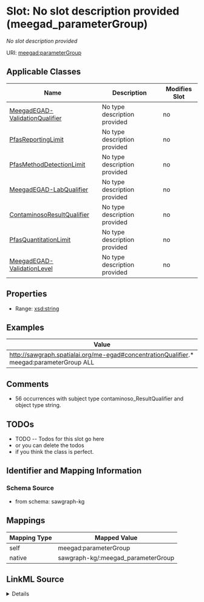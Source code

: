 

# Slot: No slot description provided (meegad_parameterGroup)


_No slot description provided_





URI: [meegad:parameterGroup](http://sawgraph.spatialai.org/v1/me-egad#parameterGroup)



<!-- no inheritance hierarchy -->





## Applicable Classes

| Name | Description | Modifies Slot |
| --- | --- | --- |
| [MeegadEGAD-ValidationQualifier](../classes/MeegadEGAD-ValidationQualifier.md) | No type description provided |  no  |
| [PfasReportingLimit](../classes/PfasReportingLimit.md) | No type description provided |  no  |
| [PfasMethodDetectionLimit](../classes/PfasMethodDetectionLimit.md) | No type description provided |  no  |
| [MeegadEGAD-LabQualifier](../classes/MeegadEGAD-LabQualifier.md) | No type description provided |  no  |
| [ContaminosoResultQualifier](../classes/ContaminosoResultQualifier.md) | No type description provided |  no  |
| [PfasQuantitationLimit](../classes/PfasQuantitationLimit.md) | No type description provided |  no  |
| [MeegadEGAD-ValidationLevel](../classes/MeegadEGAD-ValidationLevel.md) | No type description provided |  no  |







## Properties

* Range: [xsd:string](http://www.w3.org/2001/XMLSchema#string)






## Examples

| Value |
| --- |
| http://sawgraph.spatialai.org/me-egad#concentrationQualifier.* meegad:parameterGroup ALL |

## Comments

* 56 occurrences with subject type contaminoso_ResultQualifier and object type string.

## TODOs

* TODO -- Todos for this slot go here
* or you can delete the todos
* if you think the class is perfect.

## Identifier and Mapping Information







### Schema Source


* from schema: sawgraph-kg




## Mappings

| Mapping Type | Mapped Value |
| ---  | ---  |
| self | meegad:parameterGroup |
| native | sawgraph-kg/:meegad_parameterGroup |




## LinkML Source

<details>
```yaml
name: meegad_parameterGroup
description: No slot description provided
title: No slot description provided
todos:
- TODO -- Todos for this slot go here
- or you can delete the todos
- if you think the class is perfect.
comments:
- 56 occurrences with subject type contaminoso_ResultQualifier and object type string.
examples:
- value: http://sawgraph.spatialai.org/me-egad#concentrationQualifier.* meegad:parameterGroup
    ALL
from_schema: sawgraph-kg
rank: 1000
slot_uri: meegad:parameterGroup
alias: meegad_parameterGroup
domain_of:
- contaminoso_ResultQualifier
range: string

```
</details>